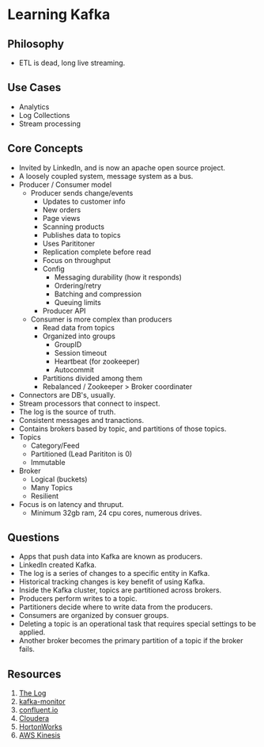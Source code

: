 # Learning Kafka

## Philosophy

- ETL is dead, long live streaming.

## Use Cases

- Analytics
- Log Collections
- Stream processing

## Core Concepts

- Invited by LinkedIn, and is now an apache open source project.
- A loosely coupled system, message system as a bus.
- Producer / Consumer model
    - Producer sends change/events
        - Updates to customer info
        - New orders
        - Page views
        - Scanning products
        - Publishes data to topics
        - Uses Parititoner
        - Replication complete before read
        - Focus on throughput
        - Config
            - Messaging durability (how it responds)
            - Ordering/retry
            - Batching and compression
            - Queuing limits
        - Producer API
    - Consumer is more complex than producers
        - Read data from topics
        - Organized into groups
            - GroupID
            - Session timeout
            - Heartbeat (for zookeeper)
            - Autocommit
        - Partitions divided among them
        - Rebalanced / Zookeeper > Broker coordinater
- Connectors are DB's, usually.
- Stream processors that connect to inspect.
- The log is the source of truth.
- Consistent messages and tranactions.
- Contains brokers based by topic, and partitions of those topics.
- Topics
    - Category/Feed
    - Partitioned (Lead Parititon is 0)
    - Immutable
- Broker
    - Logical (buckets)
    - Many Topics
    - Resilient
- Focus is on latency and thruput. 
    - Minimum 32gb ram, 24 cpu cores, numerous drives.


## Questions

- Apps that push data into Kafka are known as producers.
- LinkedIn created Kafka.
- The log is a series of changes to a specific entity in Kafka.
- Historical tracking changes is key benefit of using Kafka.
- Inside the Kafka cluster, topics are partitioned across brokers.
- Producers perform writes to a topic.
- Partitioners decide where to write data from the producers.
- Consumers are organized by consuer groups.
- Deleting a topic is an operational task that requires special settings to be applied.
- Another broker becomes the primary  partition of a topic if the broker fails.

## Resources

1. [The Log](https://goo.gl/emw4M2)
1. [kafka-monitor](https://github.com/linkedin/kafka-monitor)
1. [confluent.io](https://www.confluent.io/)
1. [Cloudera](https://www.cloudera.com/)
1. [HortonWorks](https://hortonworks.com/)
1. [AWS Kinesis](https://aws.amazon.com/kinesis)
